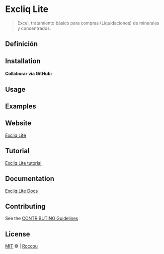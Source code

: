 # Excliq Lite

> Excel, tratamiento básico para compras (Liquidaciones) de minerales y concentrados.

## Definición
## Installation


#### Collaborar via GitHub:


## Usage

## Examples


## Website

[Excliq Lite](https://roccouu.github.io/ExcliqLite)

## Tutorial

[Excliq Lite tutorial](https://roccouu.github.io/ExcliqLite/index.html#/tutorial)

## Documentation

[Excliq Lite Docs](https://roccouu.github.io/ExcliqLite/index.html#/docs)

## Contributing

See the [CONTRIBUTING Guidelines](https://github.com/roccouu/ExcliqLite/CONTRIBUTING.md)

## License

[MIT](https://github.com/roccouu/ExcliqLite/blob/master/LICENSE) © | [Roccou](https://twitter.com/_roccou)